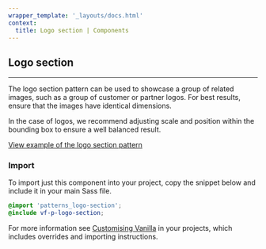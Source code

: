 ```yaml
---
wrapper_template: '_layouts/docs.html'
context:
  title: Logo section | Components
---
```


## Logo section

<hr>

The logo section pattern can be used to showcase a group of related images, such as a group of customer or partner logos.
For best results, ensure that the images have identical dimensions.

In the case of logos, we recommend adjusting scale and position within the bounding box to ensure a well balanced result.

<div class="embedded-example"><a href="/docs/examples/patterns/logo-section/" class="js-example">
View example of the logo section pattern
</a></div>

### Import

To import just this component into your project, copy the snippet below and include it in your main Sass file.

```scss
@import 'patterns_logo-section';
@include vf-p-logo-section;
```

For more information see [Customising Vanilla](/docs/customising-vanilla/) in your projects, which includes overrides and importing instructions.
